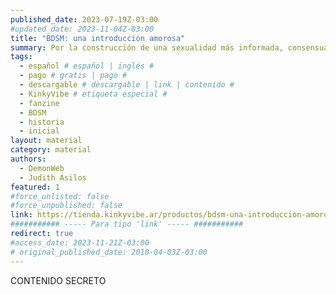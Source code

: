 ```yaml
---
published_date: 2023-07-19Z-03:00
#updated_date: 2023-11-04Z-03:00
title: "BDSM: una introducción amorosa"
summary: Por la construcción de una sexualidad más informada, consensuada, disidente y elegida libremente. Versión ilustrada.
tags:
  - español # español | inglés #
  - pago # gratis | pago #
  - descargable # descargable | link | contenido #
  - KinkyVibe # etiqueta especial #
  - fanzine
  - BDSM
  - historia
  - inicial
layout: material
category: material
authors:
  - DemonWeb
  - Judith Asilos
featured: 1
#force_unlisted: false
#force_unpublished: false
link: https://tienda.kinkyvibe.ar/productos/bdsm-una-introduccion-amorosa-version-digital/
########### ----- Para tipo 'link' ----- ###########
redirect: true
#access_date: 2023-11-21Z-03:00
# original_published_date: 2010-04-03Z-03:00
---
```


CONTENIDO SECRETO